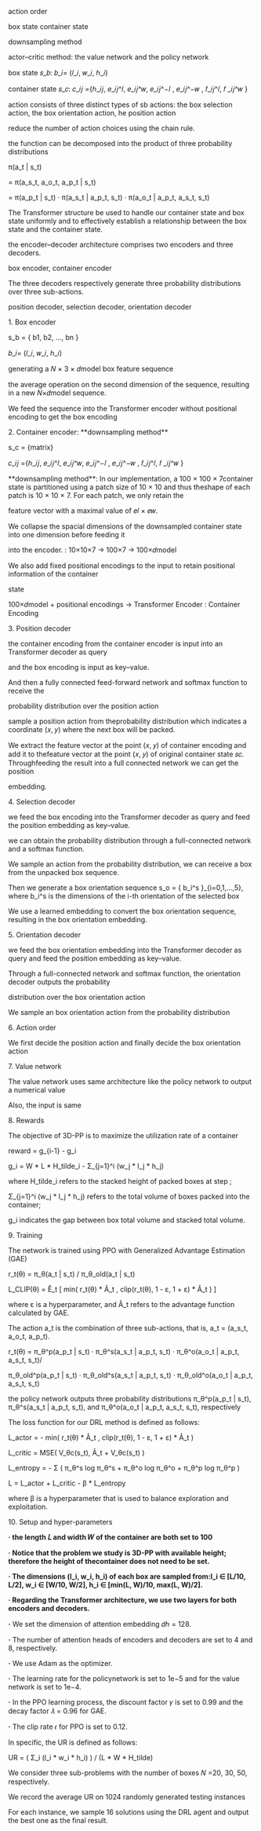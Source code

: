 action order 

box state container state

downsampling method



actor–critic method: the value network and the policy network

box state 𝑠\_𝑏: 𝑏\_𝑖=  (𝑙\_𝑖, 𝑤\_𝑖, ℎ\_𝑖)

container state 𝑠\_𝑐: 𝑐\_𝑖𝑗 ={ℎ\_𝑖𝑗, 𝑒\_𝑖𝑗^𝑙, 𝑒\_𝑖𝑗^𝑤, 𝑒\_𝑖𝑗^−𝑙 , 𝑒\_𝑖𝑗^−𝑤 , 𝑓\_𝑖𝑗^𝑙, 𝑓 \_𝑖𝑗^𝑤 }



action consists of three distinct types of sb actions: the box selection action, the box orientation action, he position action



reduce the number of action choices using the chain rule.

the function can be decomposed into the product of three probability distributions

π(a\_t | s\_t) 

= π(a\_s\_t, a\_o\_t, a\_p\_t | s\_t) 

= π(a\_p\_t | s\_t) · π(a\_s\_t | a\_p\_t, s\_t) · π(a\_o\_t | a\_p\_t, a\_s\_t, s\_t)



The Transformer structure be used to handle our container state and box state uniformly and to effectively establish a relationship between the box state and the container state.

the encoder–decoder architecture comprises two encoders and three decoders. 

box encoder, container encoder



The three decoders respectively generate three probability distributions over three sub-actions.

position decoder, selection decoder, orientation decoder



1\. Box encoder

s\_b = { b1, b2, …, bn }

𝑏\_𝑖=  (𝑙\_𝑖, 𝑤\_𝑖, ℎ\_𝑖)

generating a 𝑁 × 3 × 𝑑model box feature sequence

the average operation on the second dimension of the sequence, resulting in a new 𝑁×𝑑model sequence.

We feed the sequence into the Transformer encoder without positional encoding to get the box encoding



2\. Container encoder: \*\*downsampling method\*\*

s\_c = {matrix}

𝑐\_𝑖𝑗 ={ℎ\_𝑖𝑗, 𝑒\_𝑖𝑗^𝑙, 𝑒\_𝑖𝑗^𝑤, 𝑒\_𝑖𝑗^−𝑙 , 𝑒\_𝑖𝑗^−𝑤 , 𝑓\_𝑖𝑗^𝑙, 𝑓 \_𝑖𝑗^𝑤 }

\*\*downsampling method\*\*: In our implementation, a 100 × 100 × 7container state is partitioned using a patch size of 10 × 10 and thus theshape of each patch is 10 × 10 × 7. For each patch, we only retain the

feature vector with a maximal value of 𝑒𝑙 × 𝑒𝑤.

We collapse the spacial dimensions of the downsampled container state into one dimension before feeding it

into the encoder. : 10×10×7 -> 100×7 -> 100×𝑑model  

We also add fixed positional encodings to the input to retain positional information of the container

state

100×𝑑model  + positional encodings -> Transformer Encoder : Container Encoding



3\. Position decoder

the container encoding from the container encoder is input into an Transformer decoder as query

and the box encoding is input as key–value. 

And then a fully connected feed-forward network and softmax function to receive the

probability distribution over the position action

sample a position action from theprobability distribution which indicates a coordinate (𝑥, 𝑦) where the next box will be packed.

We extract the feature vector at the point (𝑥, 𝑦) of container encoding and add it to thefeature vector at the point (𝑥, 𝑦) of original container state 𝑠𝑐. Throughfeeding the result into a full connected network we can get the position

embedding.



4\. Selection decoder

we feed the box encoding into the Transformer decoder as query and feed the position embedding as key–value.

we can obtain the probability distribution through a full-connected network and a softmax function.

We sample an action from the probability distribution, we can receive a box from the unpacked box sequence.

Then we generate a box orientation sequence s\_o = { b\_i^s }\_{i=0,1,…,5}, where b\_i^s is the dimensions of the i-th orientation of the selected box

We use a learned embedding to convert the box orientation sequence, resulting in the box orientation embedding.



5\. Orientation decoder

we feed the box orientation embedding into the Transformer decoder as query and feed the position embedding as key–value.

Through a full-connected network and softmax function, the orientation decoder outputs the probability

distribution over the box orientation action

We sample an box orientation action from the probability distribution



6\. Action order

We first decide the position action and finally decide the box orientation action



7\. Value network

The value network uses same architecture like the policy network to output a numerical value

Also, the input is same



8\. Rewards

The objective of 3D-PP is to maximize the utilization rate of a container



reward = g\_{i-1} - g\_i



g\_i = W \* L \* H\_tilde\_i - Σ\_{j=1}^i (w\_j \* l\_j \* h\_j)



where H\_tilde\_i refers to the stacked height of packed boxes at step ; 

Σ\_{j=1}^i (w\_j \* l\_j \* h\_j) refers to the total volume of boxes packed into the container; 

g\_i indicates the gap between box total volume and stacked total volume.



9\. Training



The network is trained using PPO with Generalized Advantage Estimation (GAE)



r\_t(θ) = π\_θ(a\_t | s\_t) / π\_θ\_old(a\_t | s\_t)

L\_CLIP(θ) = Ê\_t \[ min( r\_t(θ) \* Â\_t , clip(r\_t(θ), 1 - ε, 1 + ε) \* Â\_t ) ]

where ε is a hyperparameter, and Â\_t refers to the advantage function calculated by GAE. 

The action a\_t is the combination of three sub-actions, that is, a\_t = (a\_s\_t, a\_o\_t, a\_p\_t).



r\_t(θ) = π\_θ^p(a\_p\_t | s\_t) · π\_θ^s(a\_s\_t | a\_p\_t, s\_t) · π\_θ^o(a\_o\_t | a\_p\_t, a\_s\_t, s\_t)/

π\_θ\_old^p(a\_p\_t | s\_t) · π\_θ\_old^s(a\_s\_t | a\_p\_t, s\_t) · π\_θ\_old^o(a\_o\_t | a\_p\_t, a\_s\_t, s\_t)



the policy network outputs three probability distributions π\_θ^p(a\_p\_t | s\_t), π\_θ^s(a\_s\_t | a\_p\_t, s\_t), and π\_θ^o(a\_o\_t | a\_p\_t, a\_s\_t, s\_t), respectively



The loss function for our DRL method is defined as follows:



L\_actor   = - min( r\_t(θ) \* Â\_t , clip(r\_t(θ), 1 - ε, 1 + ε) \* Â\_t )

L\_critic  = MSE( V\_θc(s\_t), Â\_t + V\_θc(s\_t) )

L\_entropy = - Σ ( π\_θ^s log π\_θ^s + π\_θ^o log π\_θ^o + π\_θ^p log π\_θ^p )

L = L\_actor + L\_critic - β \* L\_entropy

where β is a hyperparameter that is used to balance exploration and exploitation.



10\. Setup and hyper-parameters

**· the length 𝐿 and width 𝑊 of the container are both set to 100**

**· Notice that the problem we study is 3D-PP with available height; therefore the height of thecontainer does not need to be set.**

**· The dimensions (l\_i, w\_i, h\_i) of each box are sampled from:l\_i ∈ \[L/10, L/2], w\_i ∈ \[W/10, W/2], h\_i ∈ \[min(L, W)/10, max(L, W)/2].**

**· Regarding the Transformer architecture, we use two layers for both encoders and decoders.**

**·** We set the dimension of attention embedding 𝑑ℎ = 128.

**·** The number of attention heads of encoders and decoders are set to 4 and 8, respectively.

**·** We use Adam as the optimizer.

**·** The learning rate for the policynetwork is set to 1e−5 and for the value network is set to 1e−4.

**·** In the PPO learning process, the discount factor 𝛾 is set to 0.99 and the decay factor 𝜆 = 0.96 for GAE.

**·** The clip rate 𝜖 for PPO is set to 0.12.

In specific, the UR is defined as follows:

UR = ( Σ\_i (l\_i \* w\_i \* h\_i) ) / (L \* W \* H\_tilde)

We consider three sub-problems with the number of boxes 𝑁 =20, 30, 50, respectively.

We record the average UR on 1024 randomly generated testing instances

For each instance, we sample 16 solutions using the DRL agent and output the best one as the final result.





























